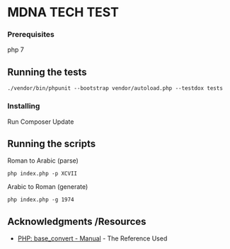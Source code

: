 # MDNA TECH TEST

### Prerequisites

php 7


## Running the tests

```
./vendor/bin/phpunit --bootstrap vendor/autoload.php --testdox tests
```

### Installing
Run Composer Update

## Running the scripts

Roman to Arabic (parse)

```
php index.php -p XCVII
```


Arabic to Roman (generate)

```
php index.php -g 1974
```


## Acknowledgments /Resources
* [PHP: base_convert - Manual](http://php.net/manual/en/function.base-convert.php) - The Reference Used

